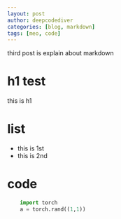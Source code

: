```yaml
---
layout: post
author: deepcodediver
categories: [blog, markdown]
tags: [meo, code]
---
```

third post is explain about markdown

# h1 test
this is h1

# list
- this is 1st
- this is 2nd

# code
``` python
    import torch
    a = torch.rand((1,1))
```